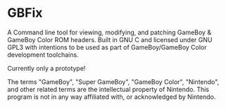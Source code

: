 # GBFix
A Command line tool for viewing, modifying, and patching GameBoy &
GameBoy Color ROM headers. Built in GNU C and licensed under GNU GPL3
with intentions to be used as part of GameBoy/GameBoy Color development
toolchains.

Currently only a prototype!

The terms "GameBoy", "Super GameBoy", "GameBoy Color", "Nintendo", and
other related terms are the intellectual property of Nintendo. This
program is not in any way affiliated with, or acknowledged by Nintendo.
